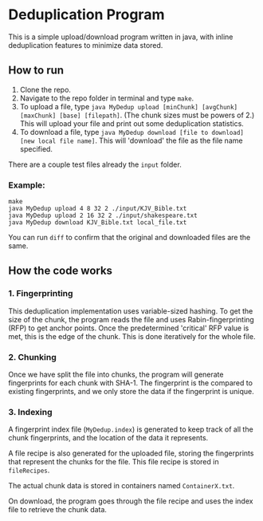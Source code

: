 # Deduplication Program
This is a simple upload/download program written in java, with inline deduplication features to minimize data stored.

## How to run
1. Clone the repo.
2. Navigate to the repo folder in terminal and type `make`.
3. To upload a file, type `java MyDedup upload [minChunk] [avgChunk] [maxChunk] [base] [filepath]`. (The chunk sizes must be powers of 2.) This will upload your file and print out some deduplication statistics. 
4. To download a file, type `java MyDedup download [file to download] [new local file name]`. This will 'download' the file as the file name specified.

There are a couple test files already the `input` folder.

### Example:
```
make
java MyDedup upload 4 8 32 2 ./input/KJV_Bible.txt
java MyDedup upload 2 16 32 2 ./input/shakespeare.txt
java MyDedup download KJV_Bible.txt local_file.txt
```

You can run `diff` to confirm that the original and downloaded files are the same.

## How the code works

### 1. Fingerprinting
This deduplication implementation uses variable-sized hashing. To get the size of the chunk, the program reads the file and uses Rabin-fingerprinting (RFP) to get anchor points. Once the predetermined 'critical' RFP value is met, this is the edge of the chunk. This is done iteratively for the whole file.

### 2. Chunking
Once we have split the file into chunks, the program will generate fingerprints for each chunk with SHA-1. The fingerprint is the compared to existing fingerprints, and we only store the data if the fingerprint is unique.

### 3. Indexing
A fingerprint index file (`MyDedup.index`) is generated to keep track of all the chunk fingerprints, and the location of the data it represents. 

A file recipe is also generated for the uploaded file, storing the fingerprints that represent the chunks for the file. This file recipe is stored in `fileRecipes`.

The actual chunk data is stored in containers named `ContainerX.txt`.

On download, the program goes through the file recipe and uses the index file to retrieve the chunk data.